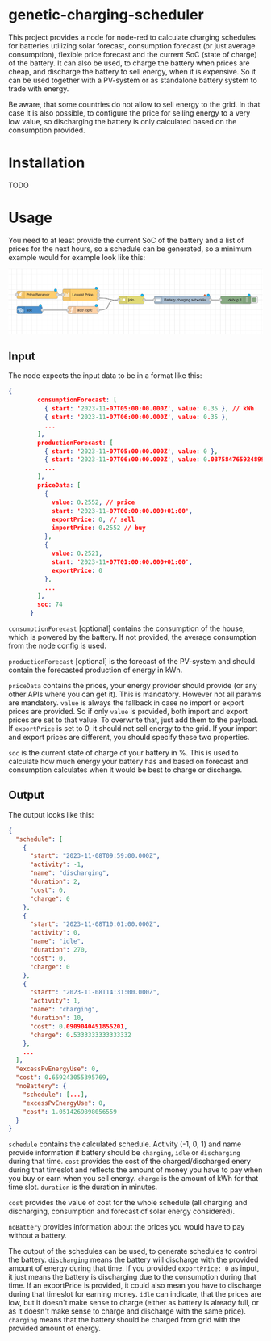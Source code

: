 # genetic-charging-scheduler

This project provides a node for node-red to calculate charging schedules for batteries utilizing solar forecast, consumption forecast (or just average consumption), flexible price forecast and the current SoC (state of charge) of the battery. It can also be used, to charge the battery when prices are cheap, and discharge the battery to sell energy, when it is expensive. So it can be used together with a PV-system or as standalone battery system to trade with energy.

Be aware, that some countries do not allow to sell energy to the grid. In that case it is also possible, to configure the price for selling energy to a very low value, so discharging the battery is only calculated based on the consumption provided.

# Installation

TODO

# Usage

You need to at least provide the current SoC of the battery and a list of prices for the next hours, so a schedule can be generated, so a minimum example would for example look like this:

![Sample](img/minimum%20sample.png)

## Input

The node expects the input data to be in a format like this:
```json
{
        consumptionForecast: [
          { start: '2023-11-07T05:00:00.000Z', value: 0.35 }, // kWh
          { start: '2023-11-07T06:00:00.000Z', value: 0.35 },
          ...
        ],
        productionForecast: [
          { start: '2023-11-07T05:00:00.000Z', value: 0 },
          { start: '2023-11-07T06:00:00.000Z', value: 0.037584765924899996 }, // kWh
          ...
        ],
        priceData: [
          {
            value: 0.2552, // price
            start: '2023-11-07T00:00:00.000+01:00',
            exportPrice: 0, // sell
            importPrice: 0.2552 // buy
          },
          {
            value: 0.2521,
            start: '2023-11-07T01:00:00.000+01:00',
            exportPrice: 0
          },
          ...
        ],
        soc: 74
      }
```

`consumptionForecast` [optional] contains the consumption of the house, which is powered by the battery. If not provided, the average consumption from the node config is used.

`productionForecast` [optional] is the forecast of the PV-system and should contain the forecasted production of energy in kWh.

`priceData` contains the prices, your energy provider should provide (or any other APIs where you can get it). This is mandatory. However not all params are mandatory. `value` is always the fallback in case no import or export prices are provided. So if only `value` is provided, both import and export prices are set to that value. To overwrite that, just add them to the payload. If `exportPrice` is set to 0, it should not sell energy to the grid. If your import and export prices are different, you should specify these two properties.

`soc` is the current state of charge of your battery in %. This is used to calculate how much energy your battery has and based on forecast and consumption calculates when it would be best to charge or discharge. 

## Output

The output looks like this:
```json
{
  "schedule": [
    {
      "start": "2023-11-08T09:59:00.000Z",
      "activity": -1,
      "name": "discharging",
      "duration": 2,
      "cost": 0,
      "charge": 0
    },
    {
      "start": "2023-11-08T10:01:00.000Z",
      "activity": 0,
      "name": "idle",
      "duration": 270,
      "cost": 0,
      "charge": 0
    },
    {
      "start": "2023-11-08T14:31:00.000Z",
      "activity": 1,
      "name": "charging",
      "duration": 10,
      "cost": 0.0909040451855201,
      "charge": 0.5333333333333332
    },
    ...
  ],
  "excessPvEnergyUse": 0,
  "cost": 0.659243055395769,
  "noBattery": {
    "schedule": [...],
    "excessPvEnergyUse": 0,
    "cost": 1.0514269898056559
  }
}
```
`schedule` contains the calculated schedule. Activity (-1, 0, 1) and name provide information if battery should be `charging`, `idle` or `discharging` during that time. `cost` provides the cost of the charged/discharged enery during that timeslot and reflects the amount of money you have to pay when you buy or earn when you sell energy. `charge` is the amount of kWh for that time slot. `duration` is the duration in minutes.

`cost` provides the value of cost for the whole schedule (all charging and discharging, consumption and forecast of solar energy considered).

`noBattery` provides information about the prices you would have to pay without a battery.

The output of the schedules can be used, to generate schedules to control the battery. `discharging` means the battery will discharge with the provided amount of energy during that time. If you provided `exportPrice: 0` as input, it just means the battery is discharging due to the consumption during that time. If an exportPrice is provided, it could also mean you have to discharge during that timeslot for earning money. `idle` can indicate, that the prices are low, but it doesn't make sense to charge (either as battery is already full, or as it doesn't make sense to charge and discharge with the same price). `charging` means that the battery should be charged from grid with the provided amount of energy.